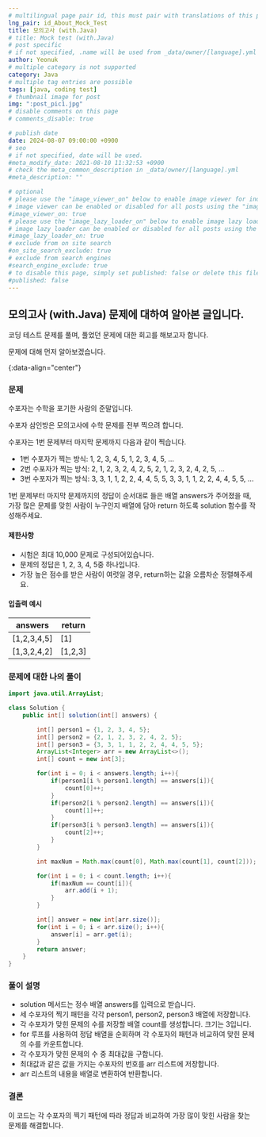 ```yaml
---
# multilingual page pair id, this must pair with translations of this page. (This name must be unique)
lng_pair: id_About_Mock_Test
title: 모의고사 (with.Java)
# title: Mock test (with.Java)
# post specific
# if not specified, .name will be used from _data/owner/[language].yml
author: Yeonuk
# multiple category is not supported
category: Java
# multiple tag entries are possible
tags: [java, coding test]
# thumbnail image for post
img: ":post_pic1.jpg"
# disable comments on this page
# comments_disable: true

# publish date
date: 2024-08-07 09:00:00 +0900
# seo
# if not specified, date will be used.
#meta_modify_date: 2021-08-10 11:32:53 +0900
# check the meta_common_description in _data/owner/[language].yml
#meta_description: ""

# optional
# please use the "image_viewer_on" below to enable image viewer for individual pages or posts (_posts/ or [language]/_posts folders).
# image viewer can be enabled or disabled for all posts using the "image_viewer_posts: true" setting in _data/conf/main.yml.
#image_viewer_on: true
# please use the "image_lazy_loader_on" below to enable image lazy loader for individual pages or posts (_posts/ or [language]/_posts folders).
# image lazy loader can be enabled or disabled for all posts using the "image_lazy_loader_posts: true" setting in _data/conf/main.yml.
#image_lazy_loader_on: true
# exclude from on site search
#on_site_search_exclude: true
# exclude from search engines
#search_engine_exclude: true
# to disable this page, simply set published: false or delete this file
#published: false
---
```


<!-- outline-start -->

## 모의고사 (with.Java) 문제에 대하여 알아본 글입니다.

코딩 테스트 문제를 풀며, 풀었던 문제에 대한 회고를 해보고자 합니다.

문제에 대해 먼저 알아보겠습니다.

{:data-align="center"}

<!-- outline-end -->

### 문제

수포자는 수학을 포기한 사람의 준말입니다.

수포자 삼인방은 모의고사에 수학 문제를 전부 찍으려 합니다.

수포자는 1번 문제부터 마지막 문제까지 다음과 같이 찍습니다.

- 1번 수포자가 찍는 방식: 1, 2, 3, 4, 5, 1, 2, 3, 4, 5, ...
- 2번 수포자가 찍는 방식: 2, 1, 2, 3, 2, 4, 2, 5, 2, 1, 2, 3, 2, 4, 2, 5, ...
- 3번 수포자가 찍는 방식: 3, 3, 1, 1, 2, 2, 4, 4, 5, 5, 3, 3, 1, 1, 2, 2, 4, 4, 5, 5, ...

1번 문제부터 마지막 문제까지의 정답이 순서대로 들은 배열 answers가 주어졌을 때, 가장 많은 문제를 맞힌 사람이 누구인지 배열에 담아 return 하도록 solution 함수를 작성해주세요.

#### 제한사항

- 시험은 최대 10,000 문제로 구성되어있습니다.
- 문제의 정답은 1, 2, 3, 4, 5중 하나입니다.
- 가장 높은 점수를 받은 사람이 여럿일 경우, return하는 값을 오름차순 정렬해주세요.

#### 입출력 예시

| answers     | return  |
| ----------- | ------- |
| [1,2,3,4,5] | [1]     |
| [1,3,2,4,2] | [1,2,3] |

### 문제에 대한 나의 풀이

```java
import java.util.ArrayList;

class Solution {
    public int[] solution(int[] answers) {

        int[] person1 = {1, 2, 3, 4, 5};
        int[] person2 = {2, 1, 2, 3, 2, 4, 2, 5};
        int[] person3 = {3, 3, 1, 1, 2, 2, 4, 4, 5, 5};
        ArrayList<Integer> arr = new ArrayList<>();
        int[] count = new int[3];

        for(int i = 0; i < answers.length; i++){
            if(person1[i % person1.length] == answers[i]){
                count[0]++;
            }
            if(person2[i % person2.length] == answers[i]){
                count[1]++;
            }
            if(person3[i % person3.length] == answers[i]){
                count[2]++;
            }
        }

        int maxNum = Math.max(count[0], Math.max(count[1], count[2]));

        for(int i = 0; i < count.length; i++){
            if(maxNum == count[i]){
                arr.add(i + 1);
            }
        }

        int[] answer = new int[arr.size()];
        for(int i = 0; i < arr.size(); i++){
            answer[i] = arr.get(i);
        }
        return answer;
    }
}
```

### 풀이 설명

- solution 메서드는 정수 배열 answers를 입력으로 받습니다.
- 세 수포자의 찍기 패턴을 각각 person1, person2, person3 배열에 저장합니다.
- 각 수포자가 맞힌 문제의 수를 저장할 배열 count를 생성합니다. 크기는 3입니다.
- for 루프를 사용하여 정답 배열을 순회하며 각 수포자의 패턴과 비교하여 맞힌 문제의 수를 카운트합니다.
- 각 수포자가 맞힌 문제의 수 중 최대값을 구합니다.
- 최대값과 같은 값을 가지는 수포자의 번호를 arr 리스트에 저장합니다.
- arr 리스트의 내용을 배열로 변환하여 반환합니다.

### 결론

이 코드는 각 수포자의 찍기 패턴에 따라 정답과 비교하여 가장 많이 맞힌 사람을 찾는 문제를 해결합니다.

